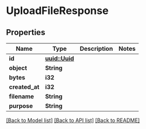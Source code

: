 # UploadFileResponse

## Properties

Name | Type | Description | Notes
------------ | ------------- | ------------- | -------------
**id** | [**uuid::Uuid**](uuid::Uuid.md) |  | 
**object** | **String** |  | 
**bytes** | **i32** |  | 
**created_at** | **i32** |  | 
**filename** | **String** |  | 
**purpose** | **String** |  | 

[[Back to Model list]](../README.md#documentation-for-models) [[Back to API list]](../README.md#documentation-for-api-endpoints) [[Back to README]](../README.md)


